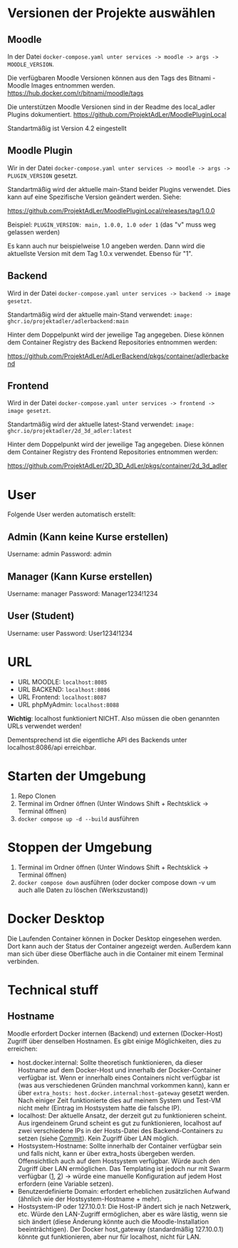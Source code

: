 # Versionen der Projekte auswählen
## Moodle
In der Datei `docker-compose.yaml unter services -> moodle -> args -> MOODLE_VERSION`.

Die verfügbaren Moodle Versionen können aus den Tags des Bitnami - Moodle Images entnommen werden.
https://hub.docker.com/r/bitnami/moodle/tags

Die unterstützen Moodle Versionen sind in der Readme des local_adler Plugins dokumentiert.
https://github.com/ProjektAdLer/MoodlePluginLocal


Standartmäßig ist Version 4.2 eingestellt

## Moodle Plugin

Wir in der Datei `docker-compose.yaml unter services -> moodle -> args -> PLUGIN_VERSION` gesetzt.

Standartmäßig wird der aktuelle main-Stand beider Plugins verwendet.
Dies kann auf eine Spezifische Version geändert werden. Siehe:

https://github.com/ProjektAdLer/MoodlePluginLocal/releases/tag/1.0.0

Beispiel: `PLUGIN_VERSION: main, 1.0.0, 1.0 oder 1` (das "v" muss weg gelassen werden)

Es kann auch nur beispielweise 1.0 angeben werden. Dann wird die aktuellste Version mit dem Tag 1.0.x verwendet. Ebenso für "1".

## Backend
Wird in der Datei `docker-compose.yaml unter services -> backend -> image gesetzt`.

Standartmäßig wird der aktuelle main-Stand verwendet: `image: ghcr.io/projektadler/adlerbackend:main`

Hinter dem Doppelpunkt wird der jeweilige Tag angegeben. Diese können dem Container Registry des Backend Repositories entnommen werden:

https://github.com/ProjektAdLer/AdLerBackend/pkgs/container/adlerbackend

## Frontend
Wird in der Datei `docker-compose.yaml unter services -> frontend -> image gesetzt`.

Standartmäßig wird der aktuelle latest-Stand verwendet: `image: ghcr.io/projektadler/2d_3d_adler:latest`

Hinter dem Doppelpunkt wird der jeweilige Tag angegeben. Diese können dem Container Registry des Frontend Repositories entnommen werden:

https://github.com/ProjektAdLer/2D_3D_AdLer/pkgs/container/2d_3d_adler

# User
Folgende User werden automatisch erstellt:
## Admin (Kann keine Kurse erstellen)
Username: admin
Password: admin

## Manager (Kann Kurse erstellen)
Username: manager
Password: Manager1234!1234

## User (Student)
Username: user
Password: User1234!1234

# URL
- URL MOODLE: `localhost:8085`
- URL BACKEND: `localhost:8086`
- URL Frontend: `localhost:8087`
- URL phpMyAdmin: `localhost:8088`

**Wichtig**: localhost funktioniert NICHT. Also müssen die oben genannten URLs verwendet werden!

Dementsprechend ist die eigentliche API des Backends unter localhost:8086/api erreichbar.

# Starten der Umgebung
1. Repo Clonen
2. Terminal im Ordner öffnen (Unter Windows Shift + Rechtsklick -> Terminal öffnen)
3. `docker compose up -d --build` ausführen

# Stoppen der Umgebung
1. Terminal im Ordner öffnen (Unter Windows Shift + Rechtsklick -> Terminal öffnen)
2. `docker compose down` ausführen (oder docker compose down -v um auch alle Daten zu löschen (Werkszustand))


# Docker Desktop
Die Laufenden Container können in Docker Desktop eingesehen werden. Dort kann auch der Status der Container angezeigt werden. Außerdem kann man sich über diese Oberfläche auch in die Container mit einem Terminal verbinden.


# Technical stuff
## Hostname
Moodle erfordert Docker internen (Backend) und externen (Docker-Host) Zugriff über denselben Hostnamen. Es gibt einige Möglichkeiten, dies zu erreichen:
- host.docker.internal: Sollte theoretisch funktionieren, da dieser Hostname auf dem Docker-Host und innerhalb der Docker-Container verfügbar ist. Wenn er innerhalb eines Containers nicht verfügbar ist (was aus verschiedenen Gründen manchmal vorkommen kann), kann er über `extra_hosts: host.docker.internal:host-gateway` gesetzt werden. Nach einiger Zeit funktionierte dies auf meinem System und Test-VM nicht mehr (Eintrag im Hostsystem hatte die falsche IP).
- localhost: Der aktuelle Ansatz, der derzeit gut zu funktionieren scheint. Aus irgendeinem Grund scheint es gut zu funktionieren, localhost auf zwei verschiedene IPs in der Hosts-Datei des Backend-Containers zu setzen (siehe [Commit](https://github.com/ProjektAdLer/AdlerTestEnvironment/commit/f6947345beb9a52f64d66d385d24a8c9e9da2b64)). Kein Zugriff über LAN möglich.
- Hostsystem-Hostname: Sollte innerhalb der Container verfügbar sein und falls nicht, kann er über extra_hosts übergeben werden. Offensichtlich auch auf dem Hostsystem verfügbar. Würde auch den Zugriff über LAN ermöglichen. Das Templating ist jedoch nur mit Swarm verfügbar ([1](https://github.com/docker/compose/issues/4964), [2](https://docs.docker.com/engine/reference/commandline/service_create/#create-services-using-templates)) -> würde eine manuelle Konfiguration auf jedem Host erfordern (eine Variable setzen).
- Benutzerdefinierte Domain: erfordert erheblichen zusätzlichen Aufwand (ähnlich wie der Hostsystem-Hostname + mehr).
- Hostsystem-IP oder 127.10.0.1: Die Host-IP ändert sich je nach Netzwerk, etc. Würde den LAN-Zugriff ermöglichen, aber es wäre lästig, wenn sie sich ändert (diese Änderung könnte auch die Moodle-Installation beeinträchtigen). Der Docker host_gateway (standardmäßig 127.10.0.1) könnte gut funktionieren, aber nur für localhost, nicht für LAN.
